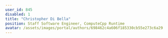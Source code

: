 ```yaml
---
user_id: 845
disabled: 1
title: "Christopher Di Bella"
position: Staff Software Engineer, ComputeCpp Runtime
avatar: /assets/images/portal/authors/698462c4a606f185330cb55e273c6a29.jpg
---
```



